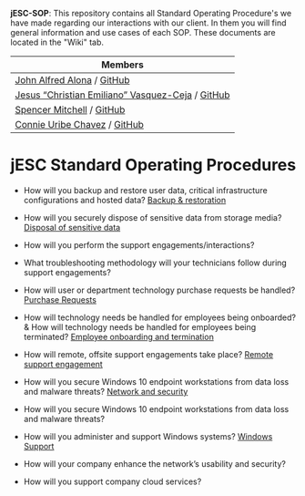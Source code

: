 **jESC-SOP**: This repository contains all Standard Operating Procedure's we have made regarding our interactions with our client. In them you will find general information and use cases of each SOP. These documents are located in the "Wiki" tab.

|**Members**
|-----|
|[John Alfred Alona](https://www.linkedin.com/in/redalona/) / [GitHub](https://github.com/redalona)|
|[Jesus “Christian Emiliano” Vasquez-Ceja](https://www.linkedin.com/in/emilioceja/) / [GitHub](https://github.com/JesusCEVC)|
|[Spencer Mitchell](https://www.linkedin.com/in/spencymitch/) / [GitHub](https://github.com/spencymitch)|
|[Connie Uribe Chavez](https://www.linkedin.com/in/connieuribe/) / [GitHub](https://github.com/connieuribe)|


# jESC Standard Operating Procedures 



- How will you backup and restore user data, critical infrastructure configurations and hosted data?
[Backup & restoration](https://github.com/jESC-Solutions/jESC-SOP/blob/main/Backup.md)

- How will you securely dispose of sensitive data from storage media?
[Disposal of sensitive data](https://github.com/jESC-Solutions/jESC-SOP/blob/main/Sensitive-Data-Disposal.md)

- How will you perform the support engagements/interactions?

- What troubleshooting methodology will your technicians follow during support engagements?

- How will user or department technology purchase requests be handled?
[Purchase Requests](https://github.com/jESC-Solutions/jESC-SOP/blob/main/Purchase-Requests.md)

- How will technology needs be handled for employees being onboarded? & How will technology needs be handled for employees being terminated?
[Employee onboarding and termination](https://github.com/jESC-Solutions/jESC-SOP/blob/main/Manage-Local-User-Accounts.md)

- How will remote, offsite support engagements take place?
[Remote support engagement](https://github.com/jESC-Solutions/jESC-SOP/blob/main/Remote-Troubleshooting.md)

- How will you secure Windows 10 endpoint workstations from data loss and malware threats?
[Network and security](https://github.com/jESC-Solutions/jESC-SOP/blob/main/Network-and-Security.md)

- How will you secure Windows 10 endpoint workstations from data loss and malware threats?

- How will you administer and support Windows systems?
[Windows Support](https://github.com/jESC-Solutions/jESC-SOP/blob/main/Windows-Support.md)

- How will your company enhance the network’s usability and security?

- How will you support company cloud services?

